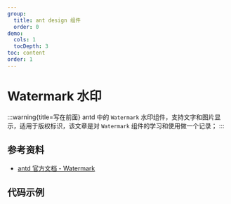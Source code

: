 ```yaml
---
group:
  title: ant design 组件
  order: 0
demo:
  cols: 1
  tocDepth: 3
toc: content
order: 1
---
```


# Watermark 水印

:::warning{title=写在前面}
antd 中的 `Watermark` 水印组件，支持文字和图片显示，适用于版权标识，该文章是对 `Watermark` 组件的学习和使用做一个记录；
:::

## 参考资料

- <a href="https://ant.design/components/watermark-cn" target="_blank">antd 官方文档 - Watermark</a>

## 代码示例

<code src="../demos/Watermark/Base.tsx"></code>
<code src="../demos/Watermark/Content.tsx"></code>
<code src="../demos/Watermark/Image.tsx"></code>
<code src="../demos/Watermark/Config.tsx"></code>
